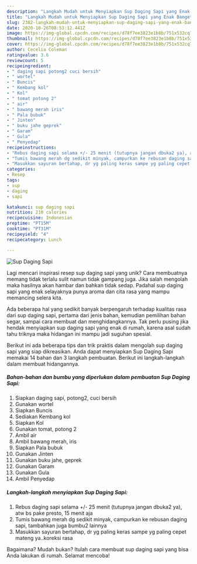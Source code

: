 ```yaml
---
description: "Langkah Mudah untuk Menyiapkan Sup Daging Sapi yang Enak Banget"
title: "Langkah Mudah untuk Menyiapkan Sup Daging Sapi yang Enak Banget"
slug: 2382-langkah-mudah-untuk-menyiapkan-sup-daging-sapi-yang-enak-banget
date: 2020-10-26T08:53:12.441Z
image: https://img-global.cpcdn.com/recipes/d78f7ee3823e1b8b/751x532cq70/sup-daging-sapi-foto-resep-utama.jpg
thumbnail: https://img-global.cpcdn.com/recipes/d78f7ee3823e1b8b/751x532cq70/sup-daging-sapi-foto-resep-utama.jpg
cover: https://img-global.cpcdn.com/recipes/d78f7ee3823e1b8b/751x532cq70/sup-daging-sapi-foto-resep-utama.jpg
author: Cecelia Coleman
ratingvalue: 3.6
reviewcount: 5
recipeingredient:
- " daging sapi potong2 cuci bersih"
- " wortel"
- " Buncis"
- " Kembang kol"
- " Kol"
- " tomat potong 2"
- " air"
- " bawang merah iris"
- " Pala bubuk"
- " Jinten"
- " buku jahe geprek"
- " Garam"
- " Gula"
- " Penyedap"
recipeinstructions:
- "Rebus daging sapi selama +/- 25 menit (tutupnya jangan dbuka2 ya), atw bs pake presto, 15 menit aja"
- "Tumis bawang merah dg sedikit minyak, campurkan ke rebusan daging sapi, tambahkan juga bumbu2 lainnya"
- "Masukkan sayuran bertahap, dr yg paling keras sampe yg paling cepet mateng ya..koreksi rasa"
categories:
- Resep
tags:
- sup
- daging
- sapi

katakunci: sup daging sapi 
nutrition: 210 calories
recipecuisine: Indonesian
preptime: "PT15M"
cooktime: "PT31M"
recipeyield: "4"
recipecategory: Lunch

---
```



![Sup Daging Sapi](https://img-global.cpcdn.com/recipes/d78f7ee3823e1b8b/751x532cq70/sup-daging-sapi-foto-resep-utama.jpg)

Lagi mencari inspirasi resep sup daging sapi yang unik? Cara membuatnya memang tidak terlalu sulit namun tidak gampang juga. Jika salah mengolah maka hasilnya akan hambar dan bahkan tidak sedap. Padahal sup daging sapi yang enak selayaknya punya aroma dan cita rasa yang mampu memancing selera kita.

Ada beberapa hal yang sedikit banyak berpengaruh terhadap kualitas rasa dari sup daging sapi, pertama dari jenis bahan, kemudian pemilihan bahan segar, sampai cara membuat dan menghidangkannya. Tak perlu pusing jika hendak menyiapkan sup daging sapi yang enak di rumah, karena asal sudah tahu triknya maka hidangan ini mampu jadi suguhan spesial.




Berikut ini ada beberapa tips dan trik praktis dalam mengolah sup daging sapi yang siap dikreasikan. Anda dapat menyiapkan Sup Daging Sapi memakai 14 bahan dan 3 langkah pembuatan. Berikut ini langkah-langkah dalam membuat hidangannya.

<!--inarticleads1-->

##### Bahan-bahan dan bumbu yang diperlukan dalam pembuatan Sup Daging Sapi:

1. Siapkan  daging sapi, potong2, cuci bersih
1. Gunakan  wortel
1. Siapkan  Buncis
1. Sediakan  Kembang kol
1. Siapkan  Kol
1. Gunakan  tomat, potong 2
1. Ambil  air
1. Ambil  bawang merah, iris
1. Siapkan  Pala bubuk
1. Gunakan  Jinten
1. Gunakan  buku jahe, geprek
1. Gunakan  Garam
1. Gunakan  Gula
1. Ambil  Penyedap




<!--inarticleads2-->

##### Langkah-langkah menyiapkan Sup Daging Sapi:

1. Rebus daging sapi selama +/- 25 menit (tutupnya jangan dbuka2 ya), atw bs pake presto, 15 menit aja
1. Tumis bawang merah dg sedikit minyak, campurkan ke rebusan daging sapi, tambahkan juga bumbu2 lainnya
1. Masukkan sayuran bertahap, dr yg paling keras sampe yg paling cepet mateng ya..koreksi rasa




Bagaimana? Mudah bukan? Itulah cara membuat sup daging sapi yang bisa Anda lakukan di rumah. Selamat mencoba!
